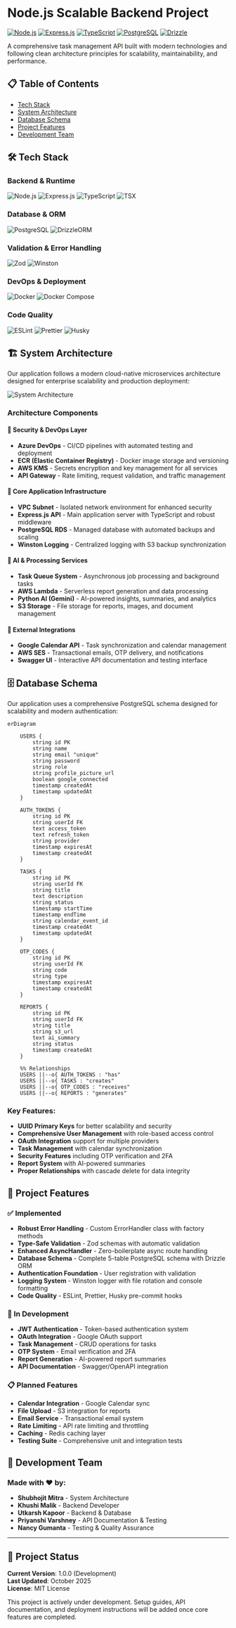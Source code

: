 # Node.js Scalable Backend Project

[![Node.js](https://img.shields.io/badge/Node.js-43853D?style=for-the-badge&logo=node.js&logoColor=white)](https://nodejs.org/)
[![Express.js](https://img.shields.io/badge/Express.js-404D59?style=for-the-badge&logo=express&logoColor=white)](https://expressjs.com/)
[![TypeScript](https://img.shields.io/badge/TypeScript-007ACC?style=for-the-badge&logo=typescript&logoColor=white)](https://www.typescriptlang.org/)
[![PostgreSQL](https://img.shields.io/badge/PostgreSQL-316192?style=for-the-badge&logo=postgresql&logoColor=white)](https://www.postgresql.org/)
[![Drizzle](https://img.shields.io/badge/Drizzle-C5F74F?style=for-the-badge&logo=drizzle&logoColor=black)](https://orm.drizzle.team/)

A comprehensive task management API built with modern technologies and following clean architecture principles for scalability, maintainability, and performance.

## 📋 Table of Contents

- [Tech Stack](#️-tech-stack)
- [System Architecture](#️-system-architecture)
- [Database Schema](#️-database-schema)
- [Project Features](#-project-features)
- [Development Team](#-development-team)

## 🛠️ Tech Stack

### Backend & Runtime

![Node.js](https://img.shields.io/badge/Node.js-43853D?style=flat-square&logo=node.js&logoColor=white)
![Express.js](https://img.shields.io/badge/Express.js-404D59?style=flat-square&logo=express&logoColor=white)
![TypeScript](https://img.shields.io/badge/TypeScript-007ACC?style=flat-square&logo=typescript&logoColor=white)
![TSX](https://img.shields.io/badge/TSX-3178C6?style=flat-square&logo=typescript&logoColor=white)

### Database & ORM

![PostgreSQL](https://img.shields.io/badge/PostgreSQL-316192?style=flat-square&logo=postgresql&logoColor=white)
![DrizzleORM](https://img.shields.io/badge/DrizzleORM-C5F74F?style=flat-square&logo=drizzle&logoColor=black)

### Validation & Error Handling

![Zod](https://img.shields.io/badge/Zod-3068B7?style=flat-square&logo=zod&logoColor=white)
![Winston](https://img.shields.io/badge/Winston-231F20?style=flat-square&logoColor=white)

### DevOps & Deployment

![Docker](https://img.shields.io/badge/Docker-2496ED?style=flat-square&logo=docker&logoColor=white)
![Docker Compose](https://img.shields.io/badge/Docker_Compose-2496ED?style=flat-square&logo=docker&logoColor=white)

### Code Quality

![ESLint](https://img.shields.io/badge/ESLint-4B32C3?style=flat-square&logo=eslint&logoColor=white)
![Prettier](https://img.shields.io/badge/Prettier-F7B93E?style=flat-square&logo=prettier&logoColor=black)
![Husky](https://img.shields.io/badge/Husky-42B883?style=flat-square&logoColor=white)

## 🏗️ System Architecture

Our application follows a modern cloud-native microservices architecture designed for enterprise scalability and production deployment:

![System Architecture](./public/system-architecture.png)

### Architecture Components

#### 🔐 **Security & DevOps Layer**

- **Azure DevOps** - CI/CD pipelines with automated testing and deployment
- **ECR (Elastic Container Registry)** - Docker image storage and versioning
- **AWS KMS** - Secrets encryption and key management for all services
- **API Gateway** - Rate limiting, request validation, and traffic management

#### 🚀 **Core Application Infrastructure**

- **VPC Subnet** - Isolated network environment for enhanced security
- **Express.js API** - Main application server with TypeScript and robust middleware
- **PostgreSQL RDS** - Managed database with automated backups and scaling
- **Winston Logging** - Centralized logging with S3 backup synchronization

#### 🤖 **AI & Processing Services**

- **Task Queue System** - Asynchronous job processing and background tasks
- **AWS Lambda** - Serverless report generation and data processing
- **Python AI (Gemini)** - AI-powered insights, summaries, and analytics
- **S3 Storage** - File storage for reports, images, and document management

#### 🔗 **External Integrations**

- **Google Calendar API** - Task synchronization and calendar management
- **AWS SES** - Transactional emails, OTP delivery, and notifications
- **Swagger UI** - Interactive API documentation and testing interface

## 🗄️ Database Schema

Our application uses a comprehensive PostgreSQL schema designed for scalability and modern authentication:

```mermaid
erDiagram

    USERS {
        string id PK
        string name
        string email "unique"
        string password
        string role
        string profile_picture_url
        boolean google_connected
        timestamp createdAt
        timestamp updatedAt
    }

    AUTH_TOKENS {
        string id PK
        string userId FK
        text access_token
        text refresh_token
        string provider
        timestamp expiresAt
        timestamp createdAt
    }

    TASKS {
        string id PK
        string userId FK
        string title
        text description
        string status
        timestamp startTime
        timestamp endTime
        string calendar_event_id
        timestamp createdAt
        timestamp updatedAt
    }

    OTP_CODES {
        string id PK
        string userId FK
        string code
        string type
        timestamp expiresAt
        timestamp createdAt
    }

    REPORTS {
        string id PK
        string userId FK
        string title
        string s3_url
        text ai_summary
        string status
        timestamp createdAt
    }

    %% Relationships
    USERS ||--o{ AUTH_TOKENS : "has"
    USERS ||--o{ TASKS : "creates"
    USERS ||--o{ OTP_CODES : "receives"
    USERS ||--o{ REPORTS : "generates"

```

### Key Features:

- **UUID Primary Keys** for better scalability and security
- **Comprehensive User Management** with role-based access control
- **OAuth Integration** support for multiple providers
- **Task Management** with calendar synchronization
- **Security Features** including OTP verification and 2FA
- **Report System** with AI-powered summaries
- **Proper Relationships** with cascade delete for data integrity

## 🚀 Project Features

### ✅ Implemented

- **Robust Error Handling** - Custom ErrorHandler class with factory methods
- **Type-Safe Validation** - Zod schemas with automatic validation
- **Enhanced AsyncHandler** - Zero-boilerplate async route handling
- **Database Schema** - Complete 5-table PostgreSQL schema with Drizzle ORM
- **Authentication Foundation** - User registration with validation
- **Logging System** - Winston logger with file rotation and console formatting
- **Code Quality** - ESLint, Prettier, Husky pre-commit hooks

### 🚧 In Development

- **JWT Authentication** - Token-based authentication system
- **OAuth Integration** - Google OAuth support
- **Task Management** - CRUD operations for tasks
- **OTP System** - Email verification and 2FA
- **Report Generation** - AI-powered report summaries
- **API Documentation** - Swagger/OpenAPI integration

### 📋 Planned Features

- **Calendar Integration** - Google Calendar sync
- **File Upload** - S3 integration for reports
- **Email Service** - Transactional email system
- **Rate Limiting** - API rate limiting and throttling
- **Caching** - Redis caching layer
- **Testing Suite** - Comprehensive unit and integration tests

## 👥 Development Team

### Made with ❤️ by:

- **Shubhojit Mitra** - System Architecture
- **Khushi Malik** - Backend Developer
- **Utkarsh Kapoor** - Backend & Database
- **Priyanshi Varshney** - API Documentation & Testing
- **Nancy Gumanta** - Testing & Quality Assurance

---

## 📝 Project Status

**Current Version**: 1.0.0 (Development)  
**Last Updated**: October 2025  
**License**: MIT License

This project is actively under development. Setup guides, API documentation, and deployment instructions will be added once core features are completed.
